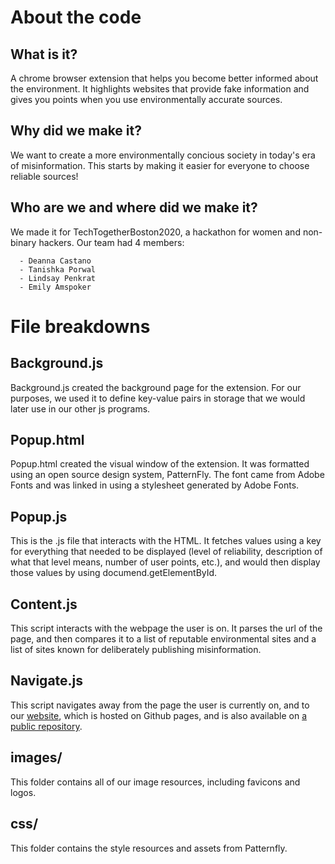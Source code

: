 # About the code

## What is it?
A chrome browser extension that helps you become better informed about the environment. It highlights websites that provide fake information and gives you points when you use environmentally accurate sources.

## Why did we make it?

We want to create a more environmentally concious society in today's era of misinformation. This starts by making it easier for everyone to choose reliable sources!

## Who are we and where did we make it?

We made it for TechTogetherBoston2020, a hackathon for women and non-binary hackers. Our team had 4 members:

      - Deanna Castano
      - Tanishka Porwal
      - Lindsay Penkrat
      - Emily Amspoker
      

# File breakdowns

## Background.js

Background.js created the background page for the extension. For our purposes, we used it to define key-value pairs in storage that we would later use in our other js programs.

## Popup.html

Popup.html created the visual window of the extension. It was formatted using an open source design system, PatternFly. The font came from Adobe Fonts and was linked in using a stylesheet generated by Adobe Fonts.

## Popup.js

This is the .js file that interacts with the HTML. It fetches values using a key for everything that needed to be displayed (level of reliability, description of what that level means, number of user points, etc.), and would then display those values by using documend.getElementById.

## Content.js

This script interacts with the webpage the user is on. It parses the url of the page, and then compares it to a list of reputable environmental sites and a list of sites known for deliberately publishing misinformation.

## Navigate.js

This script navigates away from the page the user is currently on, and to our [website](eamspoker.github.io/Fakenewsdetector), which is hosted on Github pages, and is also available on [a public repository](https://github.com/eamspoker/Fakenewsdetector).

## images/

This folder contains all of our image resources, including favicons and logos.

## css/

This folder contains the style resources and assets from Patternfly.


